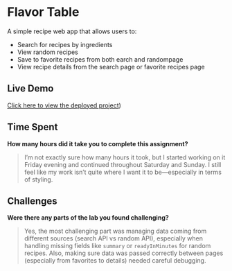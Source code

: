 # Flavor Table

A simple recipe web app that allows users to:

- Search for recipes by ingredients
- View random recipes
- Save to favorite recipes from both earch and randompage
- View recipe details from the search page or favorite recipes page

## Live Demo

[Click here to view the deployed project](https://sanaatawalbeh.github.io/Flavor-table/))

## Time Spent

**How many hours did it take you to complete this assignment?**

> I’m not exactly sure how many hours it took, but I started working on it Friday evening and continued throughout Saturday and Sunday. I still feel like my work isn’t quite where I want it to be—especially in terms of styling.

## Challenges

**Were there any parts of the lab you found challenging?**

> Yes, the most challenging part was managing data coming from different sources (search API vs random API), especially when handling missing fields like `summary` or `readyInMinutes` for random recipes. Also, making sure data was passed correctly between pages (especially from favorites to details) needed careful debugging.
